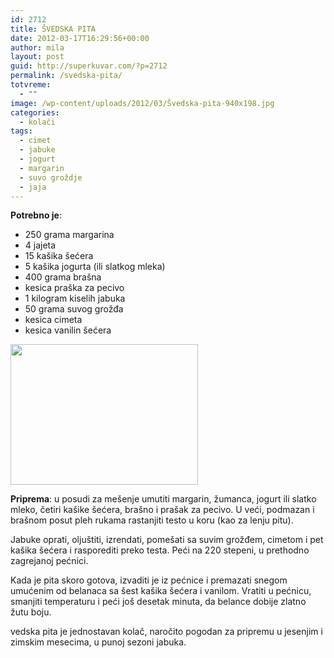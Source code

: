 ```yaml
---
id: 2712
title: ŠVEDSKA PITA
date: 2012-03-17T16:29:56+00:00
author: mila
layout: post
guid: http://superkuvar.com/?p=2712
permalink: /svedska-pita/
totvreme:
  - ""
image: /wp-content/uploads/2012/03/Švedska-pita-940x198.jpg
categories:
  - kolači
tags:
  - cimet
  - jabuke
  - jogurt
  - margarin
  - suvo groždje
  - jaja
---
```

**Potrebno je**:

  * 250 grama margarina
  * 4 jajeta
  * 15 kašika šećera
  * 5 kašika jogurta (ili slatkog mleka)
  * 400 grama brašna
  * kesica praška za pecivo
  * 1 kilogram kiselih jabuka
  * 50 grama suvog grožđa
  * kesica cimeta
  * kesica vanilin šećera

<img class="alignnone size-medium wp-image-2713" title="Švedska pita" src="/wp-content/uploads/2012/03/%C5%A0vedska-pita-1024x768.jpg" alt="" width="300" height="225" /> 

**Priprema**: u posudi za mešenje umutiti margarin, žumanca, jogurt ili slatko mleko, četiri kašike šećera, brašno i prašak za pecivo. U veći, podmazan i brašnom posut pleh rukama rastanjiti testo u koru (kao za lenju pitu).

Jabuke oprati, oljuštiti, izrendati, pomešati sa suvim grožđem, cimetom i pet kašika šećera i rasporediti preko testa. Peći na 220 stepeni, u prethodno zagrejanoj pećnici.

Kada je pita skoro gotova, izvaditi je iz pećnice i premazati snegom umućenim od belanaca sa šest kašika šećera i vanilom. Vratiti u pećnicu, smanjiti temperaturu i peći još desetak minuta, da belance dobije zlatno žutu boju.

 vedska pita je jednostavan kolač, naročito pogodan za pripremu u jesenjim i zimskim mesecima, u punoj sezoni jabuka.